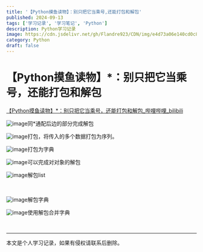 ```yaml
---
title: '【Python摸鱼读物】：别只把它当乘号,还能打包和解包'
published: 2024-09-13
tags: ['学习记录', '学习笔记', 'Python']
description: Python学习记录
image: https://cdn.jsdelivr.net/gh/Flandre923/CDN/img/e4d73a06e140cd0c8b0450b94b86268c3dfcc1742b57df3e840d5e7a3fb303ef.jpg
category: Python
draft: false
---
```



# 【Python摸鱼读物】*：别只把它当乘号，还能打包和解包

[【Python摸鱼读物】*：别只把它当乘号，还能打包和解包_哔哩哔哩_bilibili](https://www.bilibili.com/video/BV1QJ4m1b7tE/?spm_id_from=333.999.0.0&vd_source=f5ab73e8b88cb4cb94d904126cdfeb27)

​![image](https://cdn.jsdelivr.net/gh/Flandre923/CDN/img/6b6b60fbb4d335f1fa965b89265ccf8a550fc30ee1fabb00b14e4fa0acac1155.png)同*通配后边的部分完成解包

​![image](https://cdn.jsdelivr.net/gh/Flandre923/CDN/img/d6a484be7784543717e352a9eed50d26a14c30535d6bf0b56330c1f34a8dc825.png)打包，将传入的多个数据打包为序列。

​![image](https://cdn.jsdelivr.net/gh/Flandre923/CDN/img/eae8cba4a03f3c24aaa5c1fb56292b7c928c278ff1a6d354bcadbb994c3244e7.png)打包为字典

​![image](https://cdn.jsdelivr.net/gh/Flandre923/CDN/img/1590c22bcd460a57217757edf404a62fad2faa374b406823baa1d2e9f8fe1de5.png)可以完成对对象的解包

​![image](https://cdn.jsdelivr.net/gh/Flandre923/CDN/img/db0be2054d5cfaf8fd8c7fde71659f30f6c8dd7fea42ad7662c32ec77532fb7c.png)解包list

‍

​![image](https://cdn.jsdelivr.net/gh/Flandre923/CDN/img/d7dde73ba22c4c74b0893619c7a32ea1a5f5034c95beb8bd0d35ac1e834fb1c0.png)解包字典

​![image](https://cdn.jsdelivr.net/gh/Flandre923/CDN/img/c7e932a5f2866fd6aa966322346ae472c1554389ba5504d68b342a2e64e57605.png)使用解包合并字典

‍

---
本文是个人学习记录，如果有侵权请联系后删除。
